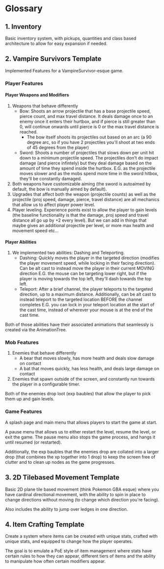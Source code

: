 # Glossary

## 1. Inventory

Basic inventory system, with pickups, quantities and class based architecture to allow for easy expansion if needed.

## 2. Vampire Survivors Template

Implemented Features for a VampireSurvivor-esque game.

### Player Features

#### Player Weapons and Modifiers

1. Weapons that behave differently
    - Bow: Shoots an arrow projectile that has a base projectile speed, pierce count, and max travel distance. It deals damage once to an enemy once it enters their hurtbox, and if pierce is still greater than 0, will continue onwards until pierce is 0 or the max travel distance is reached.
        - The bow itself shoots its projectiles out based on an arc (a 90 degree arc, so if you have 2 projectiles you'll shoot at two ends of 45 degrees from the player)
    - Sword: Shoots a number of projectiles that slows down per unit hit down to a minimum projectile speed. The projectiles don't do impact damage (and pierce infintely) but they deal damage based on the amount of time they spend inside the hurtbox. E.G. as the projectile moves slower and as the mobs spend more time in the sword hitbox, they'll be constantly damaged.
1. Both weapons have customizable aiming (the sword is autoaimed by default, the bow is manually aimed by default).
1. Upgrades that affect both the weapon (projectile counts) as well as the projectile (proj speed, damage, pierce, travel distance) are all mechanics that allow us to affect player power level.
1. Player leveling. Experience points exist to allow the player to gain levels (the baseline functionality is that the damage, proj speed and travel distance all go up by +2 every level). But we can add in things that maybe gives an additional projectile per level, or more max health and movement speed etc...

#### Player Abilities

1. We implemented two abilities: Dashing and Teleporting.
    - Dashing: Quickly moves the player in the targeted direction (modifies the player movement speed, while locking in their facing direction). Can be alt cast to instead move the player in their current MOVING direction E.G. the mouse can be targeting lower right, but if the player is moving towards the top left, they'll dash towards the top left.
    - Teleport: After a brief channel, the player teleports to the targeted direction, up to a maximum distance. Additionally, can be alt cast to instead teleport to the targeted location BEFORE the channel completes E.G. you can lock in your teleport location at the start of the cast time, instead of wherever your mouse is at the end of the cast time.

Both of those abilities have their associated animations that seamlessly is created via the AnimationTree.

### Mob Features

1. Enemies that behave differently
    - A bear that moves slowly, has more health and deals slow damage on contact
    - A bat that moves quickly, has less health, and deals large damage on contact
1. Enemies that spawn outside of the screen, and constantly run towards the player in a configurable timer.

Both of the enemies drop loot (exp baubles) that allow the player to pick them up and gain levels.

### Game Features

A splash page and main menu that allows players to start the game at start.

A pause menu that allows us to either restart the level, resume the level, or exit the game. The pause menu also stops the game process, and hangs it until resumed (or restarted).

Additionally, the exp baubles that the enemies drop are collated into a larger drop (that combines the xp together into 1 drop) to keep the screen free of clutter and to clean up nodes as the game progresses.

## 3. 2D Tilebased Movement Template

Basic 2D plane tile based movement (think Pokemon GBA esque) where you have cardinal directional movement, with the ability to spin in place to change directions without moving (to change which direction you're facing). 

Also includes the ability to jump over ledges in one direction.

## 4. Item Crafting Template

Create a system where items can be created with unique stats, crafted with unique stats, and equipped to change how the player operates.

The goal is to emulate a PoE style of item management where stats have certain rules to how they can appear, different tiers of items and the ability to manipulate how often certain modifiers appear.
